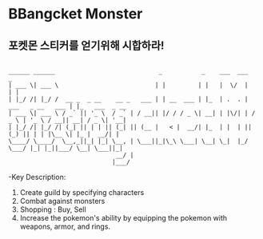 # BBangcket Monster

## 포켓몬 스티커를 얻기위해 시합하라! 

````

______ ______                             _           _    ___  ___                    _               
| ___ \| ___ \                           | |         | |   |  \/  |                   | |              
| |_/ /| |_/ /  __ _  _ __    __ _   ___ | | __  ___ | |_  | .  . |  ___   _ __   ___ | |_   ___  _ __ 
| ___ \| ___ \ / _` || '_ \  / _` | / __|| |/ / / _ \| __| | |\/| | / _ \ | '_ \ / __|| __| / _ \| '__|
| |_/ /| |_/ /| (_| || | | || (_| || (__ |   < |  __/| |_  | |  | || (_) || | | |\__ \| |_ |  __/| |   
\____/ \____/  \__,_||_| |_| \__, | \___||_|\_\ \___| \__| \_|  |_/ \___/ |_| |_||___/ \__| \___||_|   
                              __/ |                                                                    
                             |___/                                                                     

````

-Key Description:
1. Create guild by specifying characters
2. Combat against monsters
3. Shopping : Buy, Sell
4. Increase the pokemon's ability by equipping the pokemon with weapons, armor, and rings.
